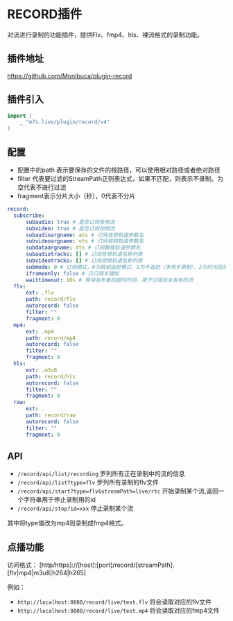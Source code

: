 # RECORD插件

对流进行录制的功能插件，提供Flv、fmp4、hls、裸流格式的录制功能。

## 插件地址

https://github.com/Monibuca/plugin-record

## 插件引入
```go
import (
    _ "m7s.live/plugin/record/v4"
)
```
## 配置

- 配置中的path 表示要保存的文件的根路径，可以使用相对路径或者绝对路径
- filter 代表要过滤的StreamPath正则表达式，如果不匹配，则表示不录制。为空代表不进行过滤
- fragment表示分片大小（秒），0代表不分片

```yaml
record:
  subscribe:
      subaudio: true # 是否订阅音频流
      subvideo: true # 是否订阅视频流
      subaudioargname: ats # 订阅音频轨道参数名
      subvideoargname: vts # 订阅视频轨道参数名
      subdataargname: dts # 订阅数据轨道参数名
      subaudiotracks: [] # 订阅音频轨道名称列表
      subvideotracks: [] # 订阅视频轨道名称列表
      submode: 0 # 订阅模式，0为跳帧追赶模式，1为不追赶（多用于录制），2为时光回溯模式
      iframeonly: false # 只订阅关键帧
      waittimeout: 10s # 等待发布者的超时时间，用于订阅尚未发布的流
  flv:
      ext: .flv
      path: record/flv
      autorecord: false
      filter: ""
      fragment: 0
  mp4:
      ext: .mp4
      path: record/mp4
      autorecord: false
      filter: ""
      fragment: 0
  hls:
      ext: .m3u8
      path: record/hls
      autorecord: false
      filter: ""
      fragment: 0
  raw:
      ext: .
      path: record/raw
      autorecord: false
      filter: ""
      fragment: 0
```

## API

- `/record/api/list/recording` 罗列所有正在录制中的流的信息
- `/record/api/list?type=flv` 罗列所有录制的flv文件
- `/record/api/start?type=flv&streamPath=live/rtc` 开始录制某个流,返回一个字符串用于停止录制用的id
- `/record/api/stop?id=xxx` 停止录制某个流

其中将type值改为mp4则录制成fmp4格式。
## 点播功能

访问格式：
 [http/https]://[host]:[port]/record/[streamPath].[flv|mp4|m3u8|h264|h265]

例如：
- `http://localhost:8080/record/live/test.flv` 将会读取对应的flv文件
- `http://localhost:8080/record/live/test.mp4` 将会读取对应的fmp4文件

